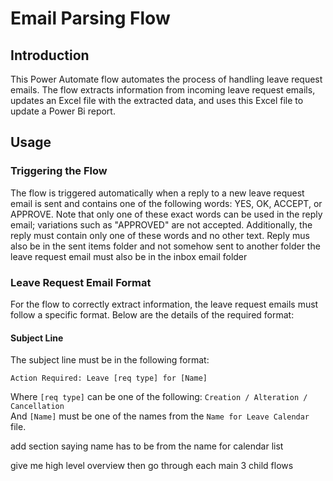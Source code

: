 # Email Parsing Flow

## Introduction
This Power Automate flow automates the process of handling leave request emails. The flow extracts information from incoming leave request emails, updates an Excel file with the extracted data, and uses this Excel file to update a Power Bi report.

## Usage
### Triggering the Flow
The flow is triggered automatically when a reply to a new leave request email is sent and contains one of the following words: YES, OK, ACCEPT, or APPROVE. Note that only one of these exact words can be used in the reply email; variations such as "APPROVED" are not accepted. Additionally, the reply must contain only one of these words and no other text. Reply mus also be in the sent items folder and not somehow sent to another folder the leave request email must also be in the inbox email folder

### Leave Request Email Format
For the flow to correctly extract information, the leave request emails must follow a specific format. Below are the details of the required format:
#### Subject Line
The subject line must be in the following format:
```
Action Required: Leave [req type] for [Name]
```
Where ``[req type]`` can be one of the following:
``
Creation / Alteration / Cancellation
``\
And ``[Name]`` must be one of the names from the ``Name for Leave Calendar`` file.



add section saying name has to be from the name for calendar list


give me high level overview
then go through each main 3 child flows
